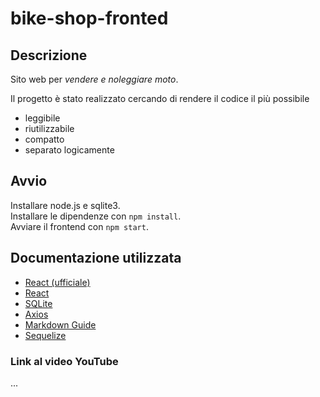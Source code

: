 # bike-shop-fronted

## Descrizione
Sito web per _vendere e noleggiare moto_.  

Il progetto è stato realizzato cercando di rendere il codice il più possibile 
- leggibile
- riutilizzabile
- compatto
- separato logicamente

## Avvio
Installare node.js e sqlite3.  
Installare le dipendenze con `npm install`.  
Avviare il frontend con `npm start`.

## Documentazione utilizzata
- [React (ufficiale)](https://it.reactjs.org/docs/getting-started.html)
- [React](https://v5.reactrouter.com/core/guides/quick-start)
- [SQLite](https://www.sqlite.org/docs.html)
- [Axios](https://axios-http.com/docs/intro)
- [Markdown Guide](https://www.markdownguide.org/basic-syntax)
- [Sequelize](https://sequelize.org/master/index.html)

### Link al video YouTube
...